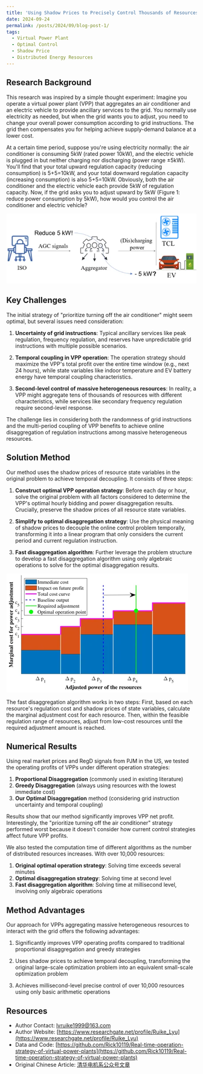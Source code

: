 ```yaml
---
title: 'Using Shadow Prices to Precisely Control Thousands of Resources with Simple Arithmetic'
date: 2024-09-24
permalink: /posts/2024/09/blog-post-1/
tags:
  - Virtual Power Plant
  - Optimal Control
  - Shadow Price
  - Distributed Energy Resources
---
```



## Research Background

This research was inspired by a simple thought experiment: Imagine you operate a virtual power plant (VPP) that aggregates an air conditioner and an electric vehicle to provide ancillary services to the grid. You normally use electricity as needed, but when the grid wants you to adjust, you need to change your overall power consumption according to grid instructions. The grid then compensates you for helping achieve supply-demand balance at a lower cost.

At a certain time period, suppose you're using electricity normally: the air conditioner is consuming 5kW (rated power 10kW), and the electric vehicle is plugged in but neither charging nor discharging (power range ±5kW). You'll find that your total upward regulation capacity (reducing consumption) is 5+5=10kW, and your total downward regulation capacity (increasing consumption) is also 5+5=10kW. Obviously, both the air conditioner and the electric vehicle each provide 5kW of regulation capacity. Now, if the grid asks you to adjust upward by 5kW (Figure 1: reduce power consumption by 5kW), how would you control the air conditioner and electric vehicle?

![Figure 1: Diagram of real-time power disaggregation problem](../images/post1-1.jpg)

## Key Challenges

The initial strategy of "prioritize turning off the air conditioner" might seem optimal, but several issues need consideration:

1. **Uncertainty of grid instructions**: Typical ancillary services like peak regulation, frequency regulation, and reserves have unpredictable grid instructions with multiple possible scenarios.

2. **Temporal coupling in VPP operation**: The operation strategy should maximize the VPP's total profit over the entire time window (e.g., next 24 hours), while state variables like indoor temperature and EV battery energy have temporal coupling characteristics.

3. **Second-level control of massive heterogeneous resources**: In reality, a VPP might aggregate tens of thousands of resources with different characteristics, while services like secondary frequency regulation require second-level response.

The challenge lies in considering both the randomness of grid instructions and the multi-period coupling of VPP benefits to achieve online disaggregation of regulation instructions among massive heterogeneous resources.

## Solution Method

Our method uses the shadow prices of resource state variables in the original problem to achieve temporal decoupling. It consists of three steps:

1. **Construct optimal VPP operation strategy**: Before each day or hour, solve the original problem with all factors considered to determine the VPP's optimal hourly bidding and power disaggregation results. Crucially, preserve the shadow prices of all resource state variables.

2. **Simplify to optimal disaggregation strategy**: Use the physical meaning of shadow prices to decouple the online control problem temporally, transforming it into a linear program that only considers the current period and current regulation instruction.

3. **Fast disaggregation algorithm**: Further leverage the problem structure to develop a fast disaggregation algorithm using only algebraic operations to solve for the optimal disaggregation results.

![Figure 4: Fast disaggregation algorithm](../images/post1-4.jpg)

The fast disaggregation algorithm works in two steps: First, based on each resource's regulation cost and shadow prices of state variables, calculate the marginal adjustment cost for each resource. Then, within the feasible regulation range of resources, adjust from low-cost resources until the required adjustment amount is reached.

## Numerical Results

Using real market prices and RegD signals from PJM in the US, we tested the operating profits of VPPs under different operation strategies:

1. **Proportional Disaggregation** (commonly used in existing literature)
2. **Greedy Disaggregation** (always using resources with the lowest immediate cost)
3. **Our Optimal Disaggregation** method (considering grid instruction uncertainty and temporal coupling)

Results show that our method significantly improves VPP net profit. Interestingly, the "prioritize turning off the air conditioner" strategy performed worst because it doesn't consider how current control strategies affect future VPP profits.

We also tested the computation time of different algorithms as the number of distributed resources increases. With over 10,000 resources:

1. **Original optimal operation strategy**: Solving time exceeds several minutes
2. **Optimal disaggregation strategy**: Solving time at second level
3. **Fast disaggregation algorithm**: Solving time at millisecond level, involving only algebraic operations

## Method Advantages

Our approach for VPPs aggregating massive heterogeneous resources to interact with the grid offers the following advantages:

1. Significantly improves VPP operating profits compared to traditional proportional disaggregation and greedy strategies

2. Uses shadow prices to achieve temporal decoupling, transforming the original large-scale optimization problem into an equivalent small-scale optimization problem

3. Achieves millisecond-level precise control of over 10,000 resources using only basic arithmetic operations

## Resources

- Author Contact: lvruike1999@163.com
- Author Website: [https://www.researchgate.net/profile/Ruike_Lyu](https://www.researchgate.net/profile/Ruike_Lyu)
- Data and Code: [https://github.com/Rick10119/Real-time-operation-strategy-of-virtual-power-plants](https://github.com/Rick10119/Real-time-operation-strategy-of-virtual-power-plants)
- Original Chinese Article: [清华电机系公众号文章](https://mp.weixin.qq.com/s/735kxKLqd2lvPHmqsqO9oA)

